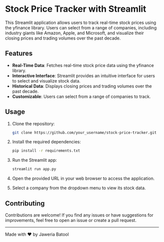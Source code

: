 # Stock Price Tracker with Streamlit

This Streamlit application allows users to track real-time stock prices using the yfinance library. Users can select from a range of companies, including industry giants like Amazon, Apple, and Microsoft, and visualize their closing prices and trading volumes over the past decade.

## Features

- **Real-Time Data**: Fetches real-time stock price data using the yfinance library.
- **Interactive Interface**: Streamlit provides an intuitive interface for users to select and visualize stock data.
- **Historical Data**: Displays closing prices and trading volumes over the past decade.
- **Customizable**: Users can select from a range of companies to track.

## Usage

1. Clone the repository:

    ```bash
    git clone https://github.com/your_username/stock-price-tracker.git
    ```

2. Install the required dependencies:

    ```bash
    pip install -r requirements.txt
    ```

3. Run the Streamlit app:

    ```bash
    streamlit run app.py
    ```

4. Open the provided URL in your web browser to access the application.

5. Select a company from the dropdown menu to view its stock data.

## Contributing

Contributions are welcome! If you find any issues or have suggestions for improvements, feel free to open an issue or create a pull request.

---

Made with ❤️ by Jaweria Batool